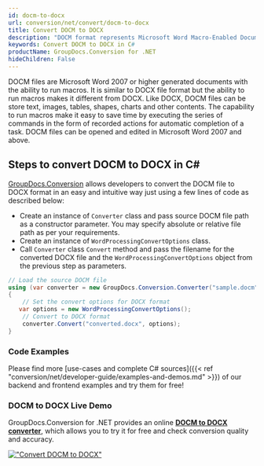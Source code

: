 ```yaml
---
id: docm-to-docx
url: conversion/net/convert/docm-to-docx
title: Convert DOCM to DOCX
description: "DOCM format represents Microsoft Word Macro-Enabled Document with .docm extension. Learn how to convert DOCM to DOCX file programmatically in C# language using GroupDocs.Conversion for .NET library."
keywords: Convert DOCM to DOCX in C#
productName: GroupDocs.Conversion for .NET
hideChildren: False
---
```


DOCM files are Microsoft Word 2007 or higher generated documents with the ability to run macros. It is similar to DOCX file format but the ability to run macros makes it different from DOCX. Like DOCX, DOCM files can be store text, images, tables, shapes, charts and other contents. The capability to run macros make it easy to save time by executing the series of commands in the form of recorded actions for automatic completion of a task. DOCM files can be opened and edited in Microsoft Word 2007 and above.

## Steps to convert DOCM to DOCX in C#

[GroupDocs.Conversion](https://products.groupdocs.com/conversion/net) allows developers to convert the DOCM file to DOCX format in an easy and intuitive way just using a few lines of code as described below:

* Create an instance of `Converter` class and pass source DOCM file path as a constructor parameter. You may specify absolute or relative file path as per your requirements. 
* Create an instance of `WordProcessingConvertOptions` class.
* Call `Converter` class `Convert` method and pass the filename for the converted DOCX file and the `WordProcessingConvertOptions` object from the previous step as parameters.

```csharp
// Load the source DOCM file
using (var converter = new GroupDocs.Conversion.Converter("sample.docm"))
{
    // Set the convert options for DOCX format
   var options = new WordProcessingConvertOptions();
    // Convert to DOCX format
    converter.Convert("converted.docx", options);
}
```

### Code Examples

Please find more [use-cases and complete C# sources]({{< ref "conversion/net/developer-guide/examples-and-demos.md" >}}) of our backend and frontend examples and try them for free!

### DOCM to DOCX Live Demo

GroupDocs.Conversion for .NET provides an online [**DOCM to DOCX converter**](https://products.groupdocs.app/conversion/docm-to-docx), which allows you to try it for free and check conversion quality and accuracy.

[!["Convert DOCM to DOCX"](conversion/net/images/convert-to-docx/convert-docm-to-docx.png)](https://products.groupdocs.app/conversion/docm-to-docx)